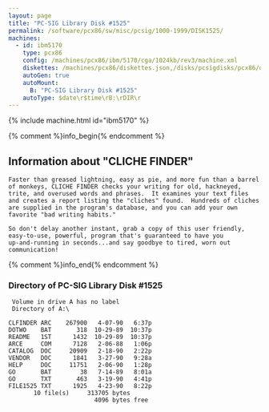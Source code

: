 ```yaml
---
layout: page
title: "PC-SIG Library Disk #1525"
permalink: /software/pcx86/sw/misc/pcsig/1000-1999/DISK1525/
machines:
  - id: ibm5170
    type: pcx86
    config: /machines/pcx86/ibm/5170/cga/1024kb/rev3/machine.xml
    diskettes: /machines/pcx86/diskettes.json,/disks/pcsigdisks/pcx86/diskettes.json
    autoGen: true
    autoMount:
      B: "PC-SIG Library Disk #1525"
    autoType: $date\r$time\rB:\rDIR\r
---
```


{% include machine.html id="ibm5170" %}

{% comment %}info_begin{% endcomment %}

## Information about "CLICHE FINDER"

    Faster than greased lightning, easy as pie, and more fun than a barrel
    of monkeys, CLICHE FINDER checks your writing for old, hackneyed,
    trite, and overused words and phrases.  It examines your text files
    and creates a report listing the "cliches" found.  Hundreds of cliches
    are supplied in the program's database, and you can add your own
    favorite "bad writing habits."
    
    So don't delay another instant, grab a copy of this user friendly,
    easy-to-use, powerful, program that's guaranteed to have you
    up-and-running in seconds...and say goodbye to tired, worn out
    communication!
{% comment %}info_end{% endcomment %}


### Directory of PC-SIG Library Disk #1525

     Volume in drive A has no label
     Directory of A:\

    CLFINDER ARC    267900   4-07-90   6:37p
    DOTWO    BAT       318  10-29-89  10:37p
    README   1ST      1432  10-29-89  10:37p
    ARCE     COM      7128   2-06-88   1:06p
    CATALOG  DOC     20909   2-18-90   2:22p
    VENDOR   DOC      1841   3-27-90   9:28a
    HELP     DOC     11751   2-06-90   1:28p
    GO       BAT        38   7-14-89   8:01a
    GO       TXT       463   3-19-90   4:41p
    FILE1525 TXT      1925   4-23-90   8:22p
           10 file(s)     313705 bytes
                            4096 bytes free
